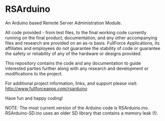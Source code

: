 RSArduino
=======


An Arduino based Remote Server Administration Module.

All code provided - from test files, to the final working code currently running on the final product, documentation, and any other accompanying files and research are provided on an as-is basis. FullForce Applications, its affiliates and employees do not guarantee the stability of code or guarantee the safety or reliability of any of the hardware or designs provided.

This repository contains the code and any documentation to guide interested parties further along with any research and development or modifications to the project.

For additional project information, links, and support please visit:
http://www.fullforceapps.com/rsarduino


Have fun and happy coding!

NOTE: The most current version of the Arduino code is RSArduino.ino. RSArduino-SD.ino uses an older SD library that contains a memory leak (!).

